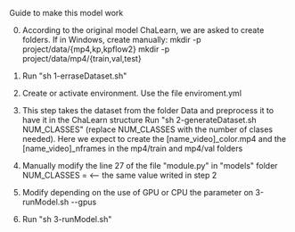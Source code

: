 Guide to make this model work

0. According to the original model ChaLearn, we are asked to create folders. If in Windows, create manually:
	mkdir -p project/data/{mp4,kp,kpflow2} 
	mkdir -p project/data/mp4/{train,val,test}

1. Run "sh 1-erraseDataset.sh"

2. Create or activate environment. Use the file enviroment.yml

3. This step takes the dataset from the folder Data and preprocess it to have it in the ChaLearn structure
Run "sh 2-generateDataset.sh NUM_CLASSES" (replace NUM_CLASSES with the number of clases needed). Here we expect to create the [name_video]_color.mp4 and the [name_video]_nframes in the mp4/train and mp4/val folders

4. Manually modify the line 27 of the file "module.py" in "models" folder
   NUM_CLASSES =      <-- the same value writed in step 2

5. Modify depending on the use of GPU or CPU the parameter on 3-runModel.sh --gpus
6. Run "sh 3-runModel.sh"
